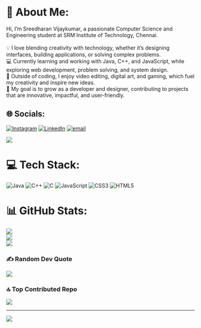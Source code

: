 # 💫 About Me:
Hi, I’m Sreedharan Vijaykumar, a passionate Computer Science and Engineering student at SRM Institute of Technology, Chennai.<br><br>💡 I love blending creativity with technology, whether it’s designing interfaces, building applications, or solving complex problems.<br>💻 Currently learning and working with Java, C++, and JavaScript, while exploring web development, problem solving, and system design.<br>🎨 Outside of coding, I enjoy video editing, digital art, and gaming, which fuel my creativity and inspire new ideas.<br>🚀 My goal is to grow as a developer and designer, contributing to projects that are innovative, impactful, and user-friendly.<br>


## 🌐 Socials:
[![Instagram](https://img.shields.io/badge/Instagram-%23E4405F.svg?logo=Instagram&logoColor=white)](https://instagram.com/@sreedharan_vijaykumar) [![LinkedIn](https://img.shields.io/badge/LinkedIn-%230077B5.svg?logo=linkedin&logoColor=white)](https://linkedin.com/in/https://www.linkedin.com/in/sreedharan-v-a-083144388/) [![email](https://img.shields.io/badge/Email-D14836?logo=gmail&logoColor=white)](mailto:sreedharan.techie@gmail.com) 

<img src="https://pacman.abozanona.me?username=sreedharancodes" />

# 💻 Tech Stack:
![Java](https://img.shields.io/badge/java-%23ED8B00.svg?style=for-the-badge&logo=openjdk&logoColor=white) ![C++](https://img.shields.io/badge/c++-%2300599C.svg?style=for-the-badge&logo=c%2B%2B&logoColor=white) ![C](https://img.shields.io/badge/c-%2300599C.svg?style=for-the-badge&logo=c&logoColor=white) ![JavaScript](https://img.shields.io/badge/javascript-%23323330.svg?style=for-the-badge&logo=javascript&logoColor=%23F7DF1E) ![CSS3](https://img.shields.io/badge/css3-%231572B6.svg?style=for-the-badge&logo=css3&logoColor=white) ![HTML5](https://img.shields.io/badge/html5-%23E34F26.svg?style=for-the-badge&logo=html5&logoColor=white)
# 📊 GitHub Stats:
![](https://github-readme-stats.vercel.app/api?username=sreedharan-codes&theme=dark&hide_border=false&include_all_commits=true&count_private=true)<br/>
![](https://nirzak-streak-stats.vercel.app/?user=sreedharan-codes&theme=dark&hide_border=false)<br/>
![](https://github-readme-stats.vercel.app/api/top-langs/?username=sreedharan-codes&theme=dark&hide_border=false&include_all_commits=true&count_private=true&layout=compact)

### ✍️ Random Dev Quote
![](https://quotes-github-readme.vercel.app/api?type=horizontal&theme=radical)

### 🔝 Top Contributed Repo
![](https://github-contributor-stats.vercel.app/api?username=sreedharan-codes&limit=5&theme=dark&combine_all_yearly_contributions=true)

---
[![](https://visitcount.itsvg.in/api?id=sreedharan-codes&icon=0&color=0)](https://visitcount.itsvg.in)

<!-- Proudly created with GPRM ( https://gprm.itsvg.in ) -->
